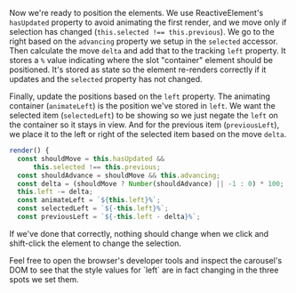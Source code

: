 Now we're ready to position the elements. We use ReactiveElement's `hasUpdated`
property to avoid animating the first render, and we move only if selection
has changed (`this.selected !== this.previous`). We go to the right based on
the `advancing` property we setup in the `selected` accessor. Then calculate
the move `delta` and add that to the tracking `left` property. It stores a
`%` value indicating where the slot "container" element should be positioned.
It's stored as state so the element re-renders correctly if it updates and
the `selected` property has not changed.

Finally, update the positions based on the `left` property. The animating
container (`animateLeft`) is the position we've stored in `left`.
We want the selected item (`selectedLeft`) to be showing so we just negate
the `left` on the container so it stays in view. And for the previous item
(`previousLeft`), we place it to the left or right of the selected item based
on the move `delta`.

```ts
render() {
  const shouldMove = this.hasUpdated &&
      this.selected !== this.previous;
  const shouldAdvance = shouldMove && this.advancing;
  const delta = (shouldMove ? Number(shouldAdvance) || -1 : 0) * 100;
  this.left -= delta;
  const animateLeft = `${this.left}%`;
  const selectedLeft = `${-this.left}%`;
  const previousLeft = `${-this.left - delta}%`;
```

If we've done that correctly, nothing should change when we click and
shift-click the element to change the selection.

<aside class="info">
  Feel free to open the browser's developer tools and inspect the carousel's
  DOM to see that the style values for `left` are in fact changing in the
  three spots we set them.
</aside>
